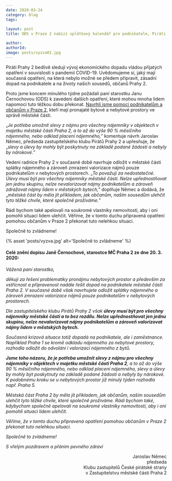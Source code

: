 ```yaml
---
date: 2020-03-24
category: blog
tags:
    
layout: post
title: ODS v Praze 2 nabízí splátkový kalendář pro podnikatele, Piráti požadují až 90 % slevu nájmu pro podnikatele i nájemníky městských bytů

author: 
authorId:  
image: posts/vyzva01.jpg
---
```

Piráti Prahy 2 bedlivě sledují vývoj ekonomického dopadu vládou přijatých opatření v souvislosti s pandemií COVID-19. Uvědomujeme si, jaký mají současná opatření, na která nebylo možné se předem připravit, zásadní dopad na podnikatele a na životy našich sousedů, občanů Prahy 2. 

Proto jsme koncem minulého týdne požádali paní starostku Janu Černochovou (ODS) k zavedení dalších opatření, které mohou mnoha lidem napomoci tuto těžkou dobu překonat. [Navrhli jsme pomoci podnikatelům a občanům v Praze 2](https://praha2.pirati.cz/aktuality/navrhli-jsme-pomoci-podnikatelum-a-obcanum-v-praze-2.html), kteří mají pronajaté bytové a nebytové prostory ve správě městské části. 

„<i>Je potřeba umožnit slevy z nájmu pro všechny nájemníky v objektech v majetku městské části Praha 2, a to až do výše 90 % měsíčního nájemného, nebo odklad placení nájemného,</i>” komentuje návrh Jaroslav Němec, předseda zastupitelského klubu Pirátů Prahy 2 a upřesňuje, že „<i>slevy a úlevy by mohly být poskytnuty na základě podané žádosti a nebyly by nárokové.</i>”

Vedení radnice Prahy 2 v současné době navrhuje odložit v městské části splátky nájemného a zároveň zmrazení valorizace nájmů pouze podnikatelům v nebytových prostorech. „<i>To považuji za nedostatečné. Úlevy musí být pro všechny nájemníky městské části. Nelze upřednostňovat jen jednu skupinu, nelze nevalorizovat nájmy podnikatelům a zároveň zdražovat nájmy lidem v městských bytech,</i>” doplňuje Němec a dodává, že „<i>městská část by měla jít příkladem, jak občanům, naším sousedům ulehčit tyto těžké chvíle, které společně prožíváme.</i>” 

Rádi bychom také apelovali na soukromé vlastníky nemovitostí, aby i oni pomohli situaci lidem ulehčit. Věříme, že v tomto duchu připravená opatření pomohou občanům v Praze 2 překonat tuto nelehkou situaci. 

Společně to zvládneme! 

{% asset 'posts/vyzva.jpg' alt='Společně to zvládneme' %}

<h4>Celé znění dopisu Janě Černochové, starostce MČ Praha 2 ze dne 20. 3. 2020:</h4>

<i>Vážená paní starostko,</i>

<i>děkuji za řešení problematiky pronájmu nebytových prostor a především za vstřícnost a připravenost nadále řešit dopad na podnikatele městské části Praha 2. V současné době však navrhujete odložit splátky nájemného a zároveň zmrazení valorizace nájmů pouze podnikatelům v nebytových prostorech. </i>

<i>Dle zastupitelského klubu Pirátů Prahy 2 však <b>úlevy musí být pro všechny nájemníky městské části a to bez rozdílu. Nelze upřednostňovat jen jednu skupinu, nelze nevalorizovat nájmy podnikatelům a zároveň valorizovat nájmy lidem v městských bytech. </b></i>

<i>Současná krizová situace totiž dopadá na podnikatele, ale i zaměstnance. Například Praha 1 se kromě odkladu nájemného za nebytové prostory, rozhodla odložit do odvolání i valorizaci nájemného z bytů.</i>

<i><b>Jsme toho názoru, že je potřeba umožnit slevy z nájmu pro všechny nájemníky v objektech v majetku městské části Praha 2</b>, a to až do výše 90 % měsíčního nájemného, nebo odklad placení nájemného, slevy a úlevy by mohly být poskytnuty na základě podané žádosti a nebyly by nárokové. K podobnému kroku se u nebytových prostor  již minulý týden rozhodla např. Praha 5.</i>

<i>Městská část Praha 2 by měla jít příkladem, jak občanům, naším sousedům ulehčit tyto těžké chvíle, které společně prožíváme. Rádi bychom také, kdybychom společně apelovali na soukromé vlastníky nemovitostí, aby i oni pomohli situaci lidem ulehčit. </i>

<i>Věříme, že v tomto duchu připravená opatření pomohou občanům v Praze 2 překonat tuto nelehkou situaci.</i>

<i>Společně to zvládneme! </i> 

<i>S vřelým pozdravem a přáním pevného zdraví</i>

<p align="right">Jaroslav Němec
<br>předseda 
<br>Klubu zastupitelů České pirátské strany 
<br>v Zastupitelstvu městské části Praha 2</p>
